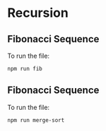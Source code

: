# Recursion

## Fibonacci Sequence
To run the file:
```
npm run fib
```

## Fibonacci Sequence
To run the file:
```
npm run merge-sort
```